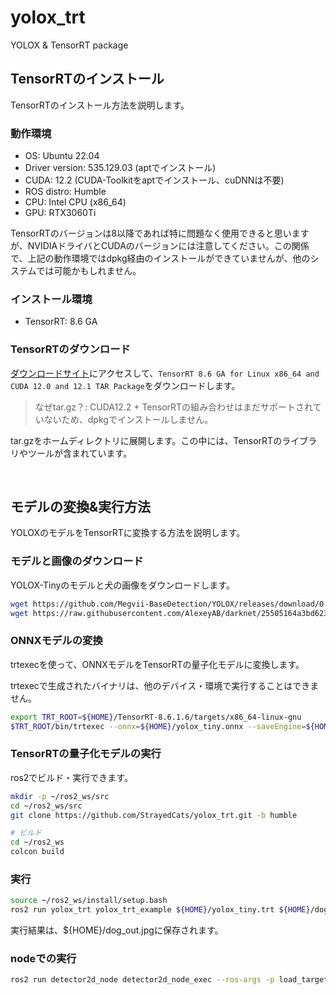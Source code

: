 # yolox_trt
YOLOX & TensorRT package

## TensorRTのインストール

TensorRTのインストール方法を説明します。

### 動作環境
- OS: Ubuntu 22.04
- Driver version: 535.129.03 (aptでインストール)
- CUDA: 12.2 (CUDA-Toolkitをaptでインストール、cuDNNは不要)
- ROS distro: Humble
- CPU: Intel CPU (x86_64)
- GPU: RTX3060Ti

TensorRTのバージョンは8以降であれば特に問題なく使用できると思いますが、NVIDIAドライバとCUDAのバージョンには注意してください。この関係で、上記の動作環境ではdpkg経由のインストールができていませんが、他のシステムでは可能かもしれません。

### インストール環境
- TensorRT: 8.6 GA

### TensorRTのダウンロード
[ダウンロードサイト](https://developer.nvidia.com/nvidia-tensorrt-8x-download)にアクセスして、`TensorRT 8.6 GA for Linux x86_64 and CUDA 12.0 and 12.1 TAR Package`をダウンロードします。

> なぜtar.gz？: CUDA12.2 + TensorRTの組み合わせはまだサポートされていないため、dpkgでインストールしません。

tar.gzをホームディレクトリに展開します。この中には、TensorRTのライブラリやツールが含まれています。


<br>

## モデルの変換&実行方法

YOLOXのモデルをTensorRTに変換する方法を説明します。

### モデルと画像のダウンロード

YOLOX-Tinyのモデルと犬の画像をダウンロードします。

```bash
wget https://github.com/Megvii-BaseDetection/YOLOX/releases/download/0.1.1rc0/yolox_tiny.onnx -O ${HOME}/yolox_tiny.onnx
wget https://raw.githubusercontent.com/AlexeyAB/darknet/25505164a3bd6235c75deaad325878ceda90249a/data/dog.jpg -O ${HOME}/dog.jpg
```

### ONNXモデルの変換

trtexecを使って、ONNXモデルをTensorRTの量子化モデルに変換します。

trtexecで生成されたバイナリは、他のデバイス・環境で実行することはできません。

```bash
export TRT_ROOT=${HOME}/TensorRT-8.6.1.6/targets/x86_64-linux-gnu
$TRT_ROOT/bin/trtexec --onnx=${HOME}/yolox_tiny.onnx --saveEngine=${HOME}/yolox_tiny.trt --fp16 --verbose --workspace=$((1<<16))
```

### TensorRTの量子化モデルの実行

ros2でビルド・実行できます。

```bash
mkdir -p ~/ros2_ws/src
cd ~/ros2_ws/src
git clone https://github.com/StrayedCats/yolox_trt.git -b humble

# ビルド
cd ~/ros2_ws
colcon build
```

### 実行

```bash
source ~/ros2_ws/install/setup.bash
ros2 run yolox_trt yolox_trt_example ${HOME}/yolox_tiny.trt ${HOME}/dog.jpg
```

実行結果は、${HOME}/dog_out.jpgに保存されます。

### nodeでの実行
```bash
ros2 run detector2d_node detector2d_node_exec --ros-args -p load_target_plugin:=detector2d_plugins::YoloxTrt  -p yolox_trt_plugin.model_path:=/path/to/engine.trt -p yolox_trt_plugin.imshow_isshow:=false
```

